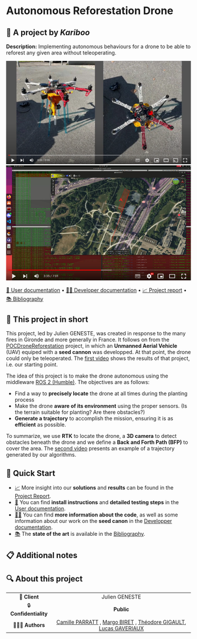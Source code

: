 # Autonomous Reforestation Drone
## 🫎 A project by *Kariboo*

**Description:** Implementing autonomous behaviours for a drone to be able to reforest any given area without teleoperating.

[![Watch the video](./img/previewDrone.png)](https://youtu.be/yf7zY1jwji8)
[![Watch the video](./img/previewPath.png)](https://www.youtube.com/watch?v=FuNU0X7J_0g)

[📖 User documentation](docs/user) • [👨‍💻 Developer documentation](docs/developer) • [📈 Project report](docs/report) • [📚 Bibliography](docs/bibliography)

## 📄 This project in short

This project, led by Julien GENESTE, was created in response to the many fires in Gironde and more generally in France. It follows on from the [POCDroneReforestation](https://github.com/Kariboo-Corp/POCDroneReforestation) project, in which an **Unmanned Aerial Vehicle** (UAV) equiped with a **seed cannon** was developped. At that point, the drone could only be teleoperated. The [first video](https://youtu.be/yf7zY1jwji8) shows the results of that project, i.e. our starting point.

The idea of this project is to make the drone autonomous using the middleware [ROS 2 (Humble)](https://docs.ros.org/en/humble/index.html). The objectives are as follows:
- Find a way to **precisely locate** the drone at all times during the planting process
- Make the drone **aware of its environment** using the proper sensors. (Is the terrain suitable for planting? Are there obstacles?)
- **Generate a trajectory** to accomplish the mission, ensuring it is as **efficient** as possible.

To summarize, we use **RTK** to locate the drone, a **3D camera** to detect obstacles beneath the drone and we define a **Back and Forth Path (BFP)** to cover the area. The [second video](https://youtu.be/EM3NkIjqCws) presents an example of a trajectory generated by our algorithms.



## 🚀 Quick Start

- [📈](docs/report) More insight into our **solutions** and **results** can be found in the [Project Report](docs/report).
- [📖](docs/user) You can find **install instructions** and **detailed testing steps** in the [User documentation](docs/user).
- [👨‍💻](docs/developer) You can find **more information about the code**, as well as some information about our work on the **seed canon** in the [Developper documentation](docs/developer).
- [📚](docs/bibliography) The **state of the art** is available in the [Bibliography](docs/bibliography).

## 📋 Additional notes



## 🔍 About this project

|                        |                        |
| :--------------------: | :--------------------: |
| 💼 **Client** | Julien GENESTE |
| 🔒 **Confidentiality** | **Public** |
| 👨‍👨‍👦 **Authors** | [Camille PARRATT](https://www.linkedin.com/in/camille-parratt/) , [Margo BIRET](https://www.linkedin.com/in/margo-biret/) , [Théodore GIGAULT](https://www.linkedin.com/in/theodoregi/), [Lucas GAVERIAUX](https://www.linkedin.com/in/lucasgaveriaux/) |
